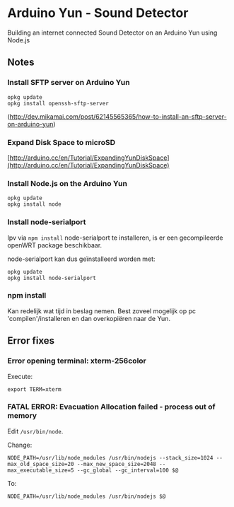 # Arduino Yun - Sound Detector

Building an internet connected Sound Detector on an Arduino Yun using Node.js


## Notes

### Install SFTP server on Arduino Yun

    opkg update
    opkg install openssh-sftp-server

(http://dev.mikamai.com/post/62145565365/how-to-install-an-sftp-server-on-arduino-yun)

### Expand Disk Space to microSD

[http://arduino.cc/en/Tutorial/ExpandingYunDiskSpace](http://arduino.cc/en/Tutorial/ExpandingYunDiskSpace)


### Install Node.js on the Arduino Yun

    opkg update
    opkg install node

### Install node-serialport

Ipv via ```npm install``` node-serialport te installeren, is er een gecompileerde openWRT package beschikbaar.

node-serialport kan dus geïnstalleerd worden met:

    opkg update
    opkg install node-serialport

### npm install

Kan redelijk wat tijd in beslag nemen. Best zoveel mogelijk op pc 'compilen'/installeren en dan overkopiëren naar de Yun.

## Error fixes

### Error opening terminal: xterm-256color

Execute:

    export TERM=xterm

### FATAL ERROR: Evacuation Allocation failed - process out of memory

Edit ```/usr/bin/node```.

Change:

    NODE_PATH=/usr/lib/node_modules /usr/bin/nodejs --stack_size=1024 --max_old_space_size=20 --max_new_space_size=2048 --max_executable_size=5 --gc_global --gc_interval=100 $@

To:

    NODE_PATH=/usr/lib/node_modules /usr/bin/nodejs $@